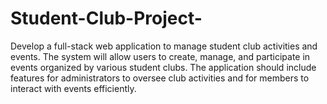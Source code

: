 # Student-Club-Project-
Develop a full-stack web application to manage student club activities and events. The system will allow users to create, manage,  and participate in events organized by various student clubs. The application should include features for administrators to oversee club activities and for members to interact with events efficiently. 
